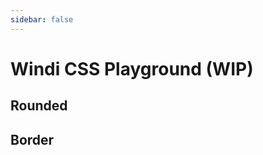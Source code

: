 ```yaml
---
sidebar: false
---
```


# Windi CSS Playground (WIP)

## Rounded

<PlaygroundWithBox
  size='3xl'
  :sizes="['none', 'sm', '', 'md', 'lg', 'xl', '2xl', '3xl', '1/2', 'full']"
  prefix='rounded'
/>

## Border

<PlaygroundWithBox
  size=''
  mode='edges'
  :sizes="['', '0', 1, 2, 3]"
  prefix='border'
  fixed='bg-gray-500 bg-opacity-5 border-teal-500 m-4 w-30 h-30 text-transparent'
/>

<!-- 
<InlinePlayground 
  :input="'bg-primary font-light p-2\ndark:hover:(bg-gray-800 font-medium)'"
  :showCSS="true"
  :showMode="true"
  :showTabs="true"
  :showConfig="true"
  :enableConfig="true"
  :config="{
  shortcuts: {
    btn: 'py-2 px-4 font-semibold rounded-lg shadow-md',
    'btn-green': 'text-white bg-green-500 hover:bg-green-700',
  },
  theme: {
    extend: {
      colors: {
        primary: '#0ea5e9'
      }
    }
  }
}"
/> -->
